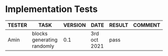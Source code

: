 # Implementation Tests

| TESTER     | TASK | VERSION | DATE | RESULT | COMMENT |
| ----------- | -----| ----------- | ----------- | ----------- | ----------- |
| Amin      | blocks generating randomly| 0.1 |  3rd oct 2021 | pass |  |
